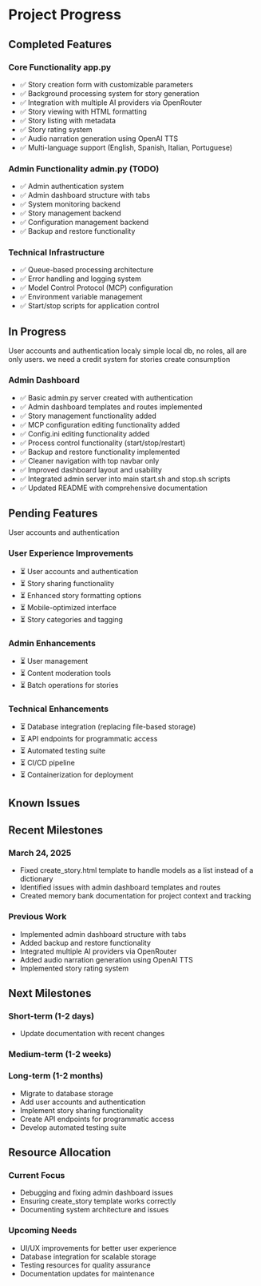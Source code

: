 # Project Progress

## Completed Features

### Core Functionality app.py
- ✅ Story creation form with customizable parameters
- ✅ Background processing system for story generation
- ✅ Integration with multiple AI providers via OpenRouter
- ✅ Story viewing with HTML formatting
- ✅ Story listing with metadata
- ✅ Story rating system
- ✅ Audio narration generation using OpenAI TTS
- ✅ Multi-language support (English, Spanish, Italian, Portuguese)

### Admin Functionality admin.py (TODO)
- ✅ Admin authentication system
- ✅ Admin dashboard structure with tabs
- ✅ System monitoring backend
- ✅ Story management backend
- ✅ Configuration management backend
- ✅ Backup and restore functionality

### Technical Infrastructure
- ✅ Queue-based processing architecture
- ✅ Error handling and logging system
- ✅ Model Control Protocol (MCP) configuration
- ✅ Environment variable management
- ✅ Start/stop scripts for application control

## In Progress
User accounts and authentication localy simple local db, no roles, all are only users. we need a credit system for stories create consumption

### Admin Dashboard
- ✅ Basic admin.py server created with authentication
- ✅ Admin dashboard templates and routes implemented
- ✅ Story management functionality added
- ✅ MCP configuration editing functionality added
- ✅ Config.ini editing functionality added
- ✅ Process control functionality (start/stop/restart)
- ✅ Backup and restore functionality implemented
- ✅ Cleaner navigation with top navbar only
- ✅ Improved dashboard layout and usability
- ✅ Integrated admin server into main start.sh and stop.sh scripts
- ✅ Updated README with comprehensive documentation


## Pending Features
User accounts and authentication 

### User Experience Improvements
- ⏳ User accounts and authentication
- ⏳ Story sharing functionality
- ⏳ Enhanced story formatting options
- ⏳ Mobile-optimized interface
- ⏳ Story categories and tagging

### Admin Enhancements
- ⏳ User management
- ⏳ Content moderation tools
- ⏳ Batch operations for stories

### Technical Enhancements
- ⏳ Database integration (replacing file-based storage)
- ⏳ API endpoints for programmatic access
- ⏳ Automated testing suite
- ⏳ CI/CD pipeline
- ⏳ Containerization for deployment

## Known Issues



## Recent Milestones

### March 24, 2025
- Fixed create_story.html template to handle models as a list instead of a dictionary
- Identified issues with admin dashboard templates and routes
- Created memory bank documentation for project context and tracking

### Previous Work
- Implemented admin dashboard structure with tabs
- Added backup and restore functionality
- Integrated multiple AI providers via OpenRouter
- Added audio narration generation using OpenAI TTS
- Implemented story rating system

## Next Milestones

### Short-term (1-2 days)
- Update documentation with recent changes

### Medium-term (1-2 weeks)

### Long-term (1-2 months)
- Migrate to database storage
- Add user accounts and authentication
- Implement story sharing functionality
- Create API endpoints for programmatic access
- Develop automated testing suite

## Resource Allocation

### Current Focus
- Debugging and fixing admin dashboard issues
- Ensuring create_story template works correctly
- Documenting system architecture and issues

### Upcoming Needs
- UI/UX improvements for better user experience
- Database integration for scalable storage
- Testing resources for quality assurance
- Documentation updates for maintenance
